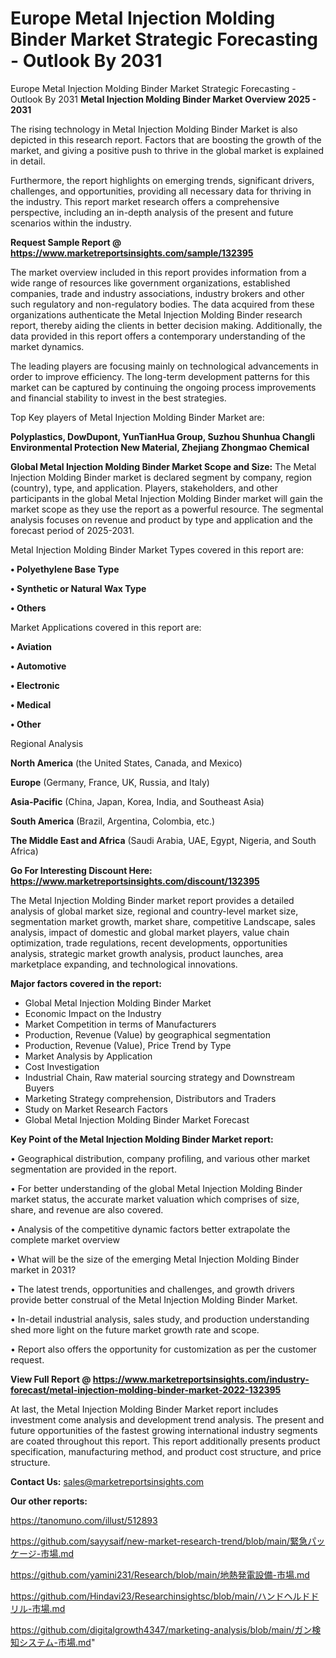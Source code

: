 # Europe Metal Injection Molding Binder Market Strategic Forecasting - Outlook By 2031
Europe Metal Injection Molding Binder Market Strategic Forecasting - Outlook By 2031
<Strong> Metal Injection Molding Binder Market Overview 2025 - 2031</strong>

The rising technology in Metal Injection Molding Binder Market is also depicted in this research report. Factors that are boosting the growth of the market, and giving a positive push to thrive in the global market is explained in detail.

Furthermore, the report highlights on emerging trends, significant drivers, challenges, and opportunities, providing all necessary data for thriving in the industry. This report market research offers a comprehensive perspective, including an in-depth analysis of the present and future scenarios within the industry.

<strong>Request Sample Report @ <a href=https://www.marketreportsinsights.com/sample/132395>https://www.marketreportsinsights.com/sample/132395</a></strong>

The market overview included in this report provides information from a wide range of resources like government organizations, established companies, trade and industry associations, industry brokers and other such regulatory and non-regulatory bodies. The data acquired from these organizations authenticate the Metal Injection Molding Binder research report, thereby aiding the clients in better decision making. Additionally, the data provided in this report offers a contemporary understanding of the market dynamics.

The leading players are focusing mainly on technological advancements in order to improve efficiency. The long-term development patterns for this market can be captured by continuing the ongoing process improvements and financial stability to invest in the best strategies.

Top Key players of Metal Injection Molding Binder Market are:

<strong>Polyplastics, DowDupont, YunTianHua Group, Suzhou Shunhua Changli Environmental Protection New Material, Zhejiang Zhongmao Chemical</strong>

<strong><b>Global Metal Injection Molding Binder Market Scope and Size:</b></strong>
The Metal Injection Molding Binder market is declared segment by company, region (country), type, and application. Players, stakeholders, and other participants in the global Metal Injection Molding Binder market will gain the market scope as they use the report as a powerful resource. The segmental analysis focuses on revenue and product by type and application and the forecast period of 2025-2031.

Metal Injection Molding Binder Market Types covered in this report are:

<strong>• Polyethylene Base Type

• Synthetic or Natural Wax Type

• Others</strong>

Market Applications covered in this report are:

<strong>• Aviation

• Automotive

• Electronic

• Medical

• Other</strong> 

Regional Analysis

<strong>North America</strong> (the United States, Canada, and Mexico)

<strong>Europe</strong> (Germany, France, UK, Russia, and Italy)

<strong>Asia-Pacific</strong> (China, Japan, Korea, India, and Southeast Asia)

<strong>South America</strong> (Brazil, Argentina, Colombia, etc.)

<strong>The Middle East and Africa</strong> (Saudi Arabia, UAE, Egypt, Nigeria, and South Africa)

<strong>Go For Interesting Discount Here: <a href=https://www.marketreportsinsights.com/discount/132395>https://www.marketreportsinsights.com/discount/132395</a></strong>

The Metal Injection Molding Binder market report provides a detailed analysis of global market size, regional and country-level market size, segmentation market growth, market share, competitive Landscape, sales analysis, impact of domestic and global market players, value chain optimization, trade regulations, recent developments, opportunities analysis, strategic market growth analysis, product launches, area marketplace expanding, and technological innovations.

<strong><b>Major factors covered in the report:</b></strong>
<ul>
  <li>Global Metal Injection Molding Binder Market </li>
  <li>Economic Impact on the Industry</li>
  <li>Market Competition in terms of Manufacturers</li>
  <li>Production, Revenue (Value) by geographical segmentation</li>
  <li>Production, Revenue (Value), Price Trend by Type</li>
  <li>Market Analysis by Application</li>
  <li>Cost Investigation</li>
  <li>Industrial Chain, Raw material sourcing strategy and Downstream Buyers</li>
  <li>Marketing Strategy comprehension, Distributors and Traders</li>
  <li>Study on Market Research Factors</li>
  <li>Global Metal Injection Molding Binder Market Forecast</li>
</ul>

<strong><b>Key Point of the Metal Injection Molding Binder Market report:</b></strong>

• Geographical distribution, company profiling, and various other market segmentation are provided in the report.

• For better understanding of the global Metal Injection Molding Binder market status, the accurate market valuation which comprises of size, share, and revenue are also covered.

• Analysis of the competitive dynamic factors better extrapolate the complete market overview

• What will be the size of the emerging Metal Injection Molding Binder market in 2031?

• The latest trends, opportunities and challenges, and growth drivers provide better construal of the Metal Injection Molding Binder Market.

• In-detail industrial analysis, sales study, and production understanding shed more light on the future market growth rate and scope.

• Report also offers the opportunity for customization as per the customer request.

<strong><b>View Full Report @ <a href=https://www.marketreportsinsights.com/industry-forecast/metal-injection-molding-binder-market-2022-132395>https://www.marketreportsinsights.com/industry-forecast/metal-injection-molding-binder-market-2022-132395</a></b></strong>


At last, the Metal Injection Molding Binder Market report includes investment come analysis and development trend analysis. The present and future opportunities of the fastest growing international industry segments are coated throughout this report. This report additionally presents product specification, manufacturing method, and product cost structure, and price structure.

<strong>Contact Us:</strong>
sales@marketreportsinsights.com

<strong>Our other reports:</strong>

<a href=https://tanomuno.com/illust/512893>https://tanomuno.com/illust/512893</a>

<a href=https://github.com/sayysaif/new-market-research-trend/blob/main/緊急パッケージ-市場.md>https://github.com/sayysaif/new-market-research-trend/blob/main/緊急パッケージ-市場.md</a>

<a href=https://github.com/yamini231/Research/blob/main/地熱発電設備-市場.md>https://github.com/yamini231/Research/blob/main/地熱発電設備-市場.md</a>

<a href=https://github.com/Hindavi23/Researchinsightsc/blob/main/ハンドヘルドドリル-市場.md>https://github.com/Hindavi23/Researchinsightsc/blob/main/ハンドヘルドドリル-市場.md</a>

<a href=https://github.com/digitalgrowth4347/marketing-analysis/blob/main/ガン検知システム-市場.md>https://github.com/digitalgrowth4347/marketing-analysis/blob/main/ガン検知システム-市場.md</a>"
